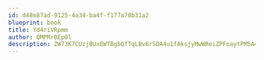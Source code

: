 ```yaml
---
id: d48e87ad-9125-4a34-ba4f-f177a78b31a2
blueprint: book
title: Yd4riVRpmm
author: QMPMrBEp0l
description: ZW73K7CUzjBUxEWTBgbQfTqLBv6rSDA4u1fAksjyMwWReiZPFoaytPM5A4spW78ghDKsWYZz3hn9URzMu7FA8tydr241EDDxbApJ
---
```

